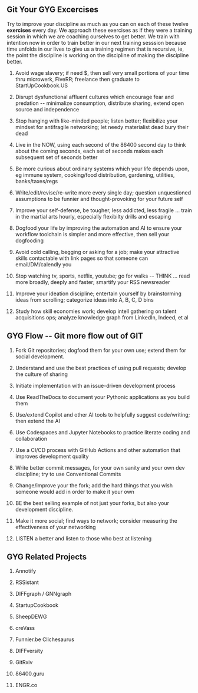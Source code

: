 ## Git Your GYG Excercises

Try to improve your discipline as much as you can on each of these twelve **exercises** every day. We approach these exercises as if they were a training session in which we are coaching ourselves to get better.  We train with intention now in order to train better in our next training sesssion because time unfolds in our lives to give us a training regimen that is recursive, ie, the point the discipline is working on the discipline of making the discipline better. 

1) Avoid wage slavery; if need $, then sell very small portions of your time thru microwerk, FiveRR; freelance then graduate to StartUpCookbook.US

2) Disrupt dysfunctional affluent cultures which encourage fear and predation -- minimalize consumption, distribute sharing, extend open source and independence 

3) Stop hanging with like-minded people; listen better; flexibilize your mindset for antifragile networking; let needy materialist dead bury their dead 

5) Live in the NOW, using each second of the 86400 second day to think about the coming seconds, each set of seconds makes each subsequent set of seconds better

5) Be more curious about ordinary systems which your life depends upon, eg immune system, cooking/food distribution, gardening, utilities, banks/taxes/regs   

6) Write/edit/revise/re-write more every single day; question unquestioned assumptions to be funnier and thought-provoking for your future self

7) Improve your self-defense, be tougher, less addicted, less fragile ... train in the martial arts hourly, especially flexibilty drills and escaping

8) Dogfood your life by improving the automation and AI to ensure your workflow toolchain is simpler and more effective, then sell your dogfooding

9) Avoid cold calling, begging or asking for a job; make your attractive skills contactable with link pages so that someone can email/DM/calendly you

10) Stop watching tv, sports, netflix, youtube; go for walks -- THINK ... read more broadly, deeply and faster; smartify your RSS newsreader

11) Improve your ideation discipline; entertain yourself by brainstorming ideas from scrolling; categorize ideas into A, B, C, D bins

12) Study how skill economies work; develop intell gathering on talent acquisitions ops; analyze knowledge graph from LinkedIn, Indeed, et al


## GYG Flow -- Git more flow out of GIT

1) Fork Git repositories; dogfood them for your own use; extend them for social development.

2) Understand and use the best practices of using pull requests; develop the culture of sharing

3) Initiate implementation with an issue-driven development process

4) Use ReadTheDocs to document your Pythonic applications as you build them

5) Use/extend Copilot and other AI tools to helpfully suggest code/writing; then extend the AI

6) Use Codespaces and Jupyter Notebooks to practice literate coding and collaboration

7) Use a CI/CD process with GitHub Actions and other automation that improves development quality

8) Write better commit messages, for your own sanity and your own dev discipline; try to use Conventional Commits

9) Change/improve your the fork; add the hard things that you wish someone would add in order to make it your own

10) BE the best selling example of not just your forks, but also your development discipline.

11) Make it more social; find ways to network; consider measuring the effectiveness of your networking

12) LISTEN a better and listen to those who best at listening

## GYG Related Projects

1) Annotify

2) RSSistant

3) DIFFgraph / GNNgraph

4) StartupCookbook

5) SheepDEWG

6) creVass

7) Funnier.be Clichesaurus

8) DIFFversity

9) GitRxiv

11) 86400.guru

12) ENGR.co




 
